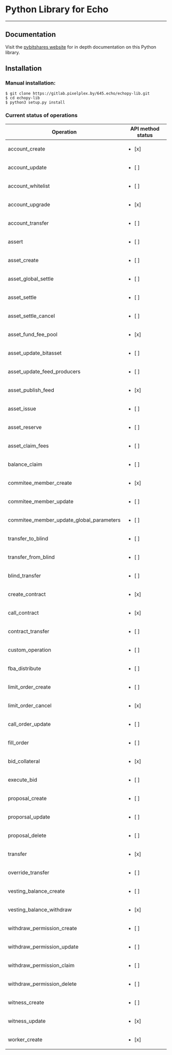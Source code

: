 # Python Library for Echo

---

## Documentation

Visit the [pybitshares website](http://docs.pybitshares.com/en/latest/) for in depth documentation on this Python library.

## Installation

### Manual installation:

    $ git clone https://gitlab.pixelplex.by/645.echo/echopy-lib.git
    $ cd echopy-lib
    $ python3 setup.py install

### Current status of operations

| Operation | API method status |
| --- | --- |
| account_create | <ul><li>[x] </li></ul>  |
| account_update | <ul><li>[ ] </li></ul>  |
| account_whitelist | <ul><li>[ ] </li></ul>  |
| account_upgrade | <ul><li>[x] </li></ul>  |
| account_transfer | <ul><li>[ ] </li></ul>  |
| assert | <ul><li>[ ] </li></ul>  |
| asset_create | <ul><li>[ ] </li></ul>  |
| asset_global_settle | <ul><li>[ ] </li></ul>  |
| asset_settle | <ul><li>[ ] </li></ul>  |
| asset_settle_cancel | <ul><li>[ ] </li></ul>  |
| asset_fund_fee_pool | <ul><li>[x] </li></ul>  |
| asset_update_bitasset | <ul><li>[ ] </li></ul>  |
| asset_update_feed_producers | <ul><li>[ ] </li></ul>  |
| asset_publish_feed | <ul><li>[x] </li></ul>  |
| asset_issue | <ul><li>[ ] </li></ul>  |
| asset_reserve | <ul><li>[ ] </li></ul>  |
| asset_claim_fees | <ul><li>[ ] </li></ul>  |
| balance_claim | <ul><li>[ ] </li></ul>  |
| commitee_member_create | <ul><li>[x] </li></ul>  |
| commitee_member_update | <ul><li>[ ] </li></ul>  |
| commitee_member_update_global_parameters | <ul><li>[ ] </li></ul>  |
| transfer_to_blind | <ul><li>[ ] </li></ul>  |
| transfer_from_blind | <ul><li>[ ] </li></ul>  |
| blind_transfer | <ul><li>[ ] </li></ul>  |
| create_contract | <ul><li>[x] </li></ul>  |
| call_contract | <ul><li>[x] </li></ul>  |
| contract_transfer | <ul><li>[ ] </li></ul>  |
| custom_operation | <ul><li>[ ] </li></ul>  |
| fba_distribute | <ul><li>[ ] </li></ul>  |
| limit_order_create | <ul><li>[ ] </li></ul>  |
| limit_order_cancel | <ul><li>[x] </li></ul>  |
| call_order_update | <ul><li>[ ] </li></ul>  |
| fill_order | <ul><li>[ ] </li></ul>  |
| bid_collateral | <ul><li>[x] </li></ul>  |
| execute_bid | <ul><li>[ ] </li></ul>  |
| proposal_create | <ul><li>[ ] </li></ul>  |
| proporsal_update | <ul><li>[ ] </li></ul>  |
| proposal_delete | <ul><li>[ ] </li></ul>  |
| transfer | <ul><li>[x] </li></ul>  |
| override_transfer | <ul><li>[ ] </li></ul>  |
| vesting_balance_create | <ul><li>[ ] </li></ul>  |
| vesting_balance_withdraw | <ul><li>[x] </li></ul>  |
| withdraw_permission_create | <ul><li>[ ] </li></ul>  |
| withdraw_permission_update | <ul><li>[ ] </li></ul>  |
| withdraw_permission_claim | <ul><li>[ ] </li></ul>  |
| withdraw_permission_delete | <ul><li>[ ] </li></ul>  |
| witness_create | <ul><li>[ ] </li></ul>  |
| witness_update | <ul><li>[x] </li></ul>  |
| worker_create | <ul><li>[x] </li></ul>  |